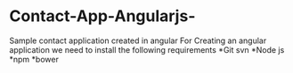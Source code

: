 # Contact-App-Angularjs-
Sample contact application created in angular
For Creating an angular application we need to install the following requirements
*Git svn
*Node js
*npm
*bower